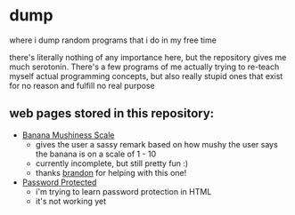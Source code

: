 # dump
where i dump random programs that i do in my free time

there's literally nothing of any importance here, but the repository gives me much serotonin. There's a few programs of me actually trying to re-teach myself actual programming
concepts, but also really stupid ones that exist for no reason and fulfill no real purpose

## web pages stored in this repository:
* [Banana Mushiness Scale](https://knotlynn.github.io/dump/html/banana/index.html)
  - gives the user a sassy remark based on how mushy the user says the banana is on a scale of 1 - 10
  - currently incomplete, but still pretty fun :)
  - thanks [brandon](https://github.com/Brandon-The-Developer) for helping with this one! 
* [Password Protected](https://knotlynn.github.io/dump/html/passwordProtection/index.html)
  - i'm trying to learn password protection in HTML
  - it's not working yet
